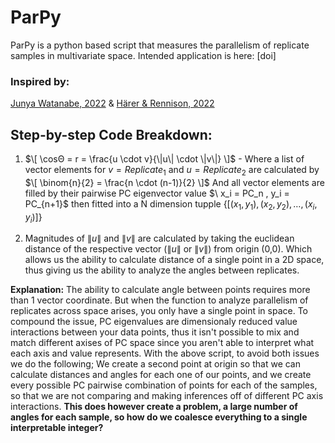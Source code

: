 # ParPy
ParPy is a python based script that measures the parallelism of replicate samples in multivariate space. Intended application is here: [doi]
### Inspired by: 
[Junya Watanabe, 2022](https://onlinelibrary.wiley.com/doi/full/10.1002/ece3.9674#ece39674-bib-0071) & [Härer & Rennison, 2022](https://onlinelibrary.wiley.com/doi/full/10.1002/ece3.9674#ece39674-bib-0071)
## Step-by-step Code Breakdown:
1) $\[
\cosΘ = r = \frac{u \cdot v}{\|u\| \cdot \|v\|}
\]$ - Where a list of vector elements for $v = Replicate_1$ and $u = Replicate_2$ are calculated by 
  $\[
\binom{n}{2} = \frac{n \cdot (n-1)}{2}
\]$
And all vector elements are filled by their pairwise PC eigenvector value $\ x_i = PC_n , y_i = PC_{n+1}\$ then fitted into a N dimension tupple $\{ [(x_1, y_1), (x_2, y_2), \ldots, (x_i, y_i)] \}$

2) Magnitudes of $\|u\|$ and $\|v\|$ are calculated by taking the euclidean distance of the respective vector ($\|u\|$ or $\|v\|$) from origin (0,0). Which allows us the ability to calculate distance of a single point in a 2D space, thus giving us the ability to analyze the angles between replicates.

**Explanation:** The ability to calculate angle between points requires more than 1 vector coordinate. But when the function to analyze parallelism of replicates across space arises, you only have a single point in space. To compound the issue, PC eigenvalues are dimensionaly reduced value interactions between your data points, thus it isn't possible to mix and match different axises of PC space since you aren't able to interpret what each axis and value represents. With the above script, to avoid both issues we do the following; We create a second point at origin so that we can calculate distances and angles for each one of our points, and we create every possible PC pairwise combination of points for each of the samples, so that we are not comparing and making inferences off of different PC axis interactions. **This does however create a problem, a large number of angles for each sample, so how do we coalesce everything to a single interpretable integer?**  


